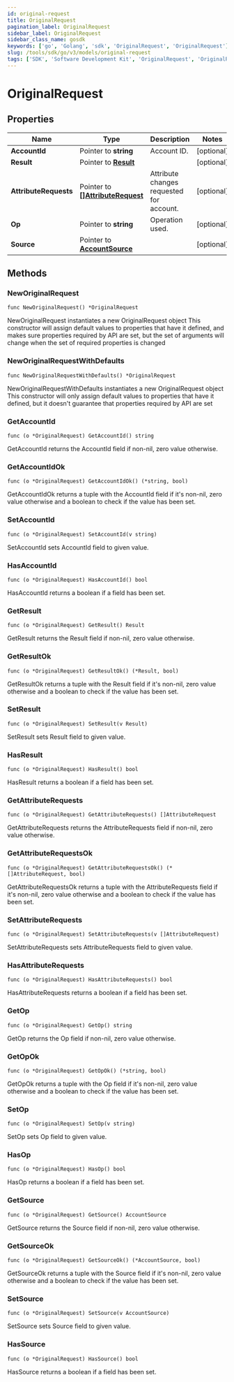 ```yaml
---
id: original-request
title: OriginalRequest
pagination_label: OriginalRequest
sidebar_label: OriginalRequest
sidebar_class_name: gosdk
keywords: ['go', 'Golang', 'sdk', 'OriginalRequest', 'OriginalRequest'] 
slug: /tools/sdk/go/v3/models/original-request
tags: ['SDK', 'Software Development Kit', 'OriginalRequest', 'OriginalRequest']
---
```


# OriginalRequest

## Properties

Name | Type | Description | Notes
------------ | ------------- | ------------- | -------------
**AccountId** | Pointer to **string** | Account ID. | [optional] 
**Result** | Pointer to [**Result**](result) |  | [optional] 
**AttributeRequests** | Pointer to [**[]AttributeRequest**](attribute-request) | Attribute changes requested for account. | [optional] 
**Op** | Pointer to **string** | Operation used. | [optional] 
**Source** | Pointer to [**AccountSource**](account-source) |  | [optional] 

## Methods

### NewOriginalRequest

`func NewOriginalRequest() *OriginalRequest`

NewOriginalRequest instantiates a new OriginalRequest object
This constructor will assign default values to properties that have it defined,
and makes sure properties required by API are set, but the set of arguments
will change when the set of required properties is changed

### NewOriginalRequestWithDefaults

`func NewOriginalRequestWithDefaults() *OriginalRequest`

NewOriginalRequestWithDefaults instantiates a new OriginalRequest object
This constructor will only assign default values to properties that have it defined,
but it doesn't guarantee that properties required by API are set

### GetAccountId

`func (o *OriginalRequest) GetAccountId() string`

GetAccountId returns the AccountId field if non-nil, zero value otherwise.

### GetAccountIdOk

`func (o *OriginalRequest) GetAccountIdOk() (*string, bool)`

GetAccountIdOk returns a tuple with the AccountId field if it's non-nil, zero value otherwise
and a boolean to check if the value has been set.

### SetAccountId

`func (o *OriginalRequest) SetAccountId(v string)`

SetAccountId sets AccountId field to given value.

### HasAccountId

`func (o *OriginalRequest) HasAccountId() bool`

HasAccountId returns a boolean if a field has been set.

### GetResult

`func (o *OriginalRequest) GetResult() Result`

GetResult returns the Result field if non-nil, zero value otherwise.

### GetResultOk

`func (o *OriginalRequest) GetResultOk() (*Result, bool)`

GetResultOk returns a tuple with the Result field if it's non-nil, zero value otherwise
and a boolean to check if the value has been set.

### SetResult

`func (o *OriginalRequest) SetResult(v Result)`

SetResult sets Result field to given value.

### HasResult

`func (o *OriginalRequest) HasResult() bool`

HasResult returns a boolean if a field has been set.

### GetAttributeRequests

`func (o *OriginalRequest) GetAttributeRequests() []AttributeRequest`

GetAttributeRequests returns the AttributeRequests field if non-nil, zero value otherwise.

### GetAttributeRequestsOk

`func (o *OriginalRequest) GetAttributeRequestsOk() (*[]AttributeRequest, bool)`

GetAttributeRequestsOk returns a tuple with the AttributeRequests field if it's non-nil, zero value otherwise
and a boolean to check if the value has been set.

### SetAttributeRequests

`func (o *OriginalRequest) SetAttributeRequests(v []AttributeRequest)`

SetAttributeRequests sets AttributeRequests field to given value.

### HasAttributeRequests

`func (o *OriginalRequest) HasAttributeRequests() bool`

HasAttributeRequests returns a boolean if a field has been set.

### GetOp

`func (o *OriginalRequest) GetOp() string`

GetOp returns the Op field if non-nil, zero value otherwise.

### GetOpOk

`func (o *OriginalRequest) GetOpOk() (*string, bool)`

GetOpOk returns a tuple with the Op field if it's non-nil, zero value otherwise
and a boolean to check if the value has been set.

### SetOp

`func (o *OriginalRequest) SetOp(v string)`

SetOp sets Op field to given value.

### HasOp

`func (o *OriginalRequest) HasOp() bool`

HasOp returns a boolean if a field has been set.

### GetSource

`func (o *OriginalRequest) GetSource() AccountSource`

GetSource returns the Source field if non-nil, zero value otherwise.

### GetSourceOk

`func (o *OriginalRequest) GetSourceOk() (*AccountSource, bool)`

GetSourceOk returns a tuple with the Source field if it's non-nil, zero value otherwise
and a boolean to check if the value has been set.

### SetSource

`func (o *OriginalRequest) SetSource(v AccountSource)`

SetSource sets Source field to given value.

### HasSource

`func (o *OriginalRequest) HasSource() bool`

HasSource returns a boolean if a field has been set.


